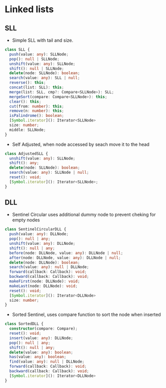 # Linked lists

## SLL

- Simple SLL with tail and size.
  
```ts
class SLL {
  push(value: any): SLLNode;
  pop(): null | SLLNode;
  unshift(value: any): SLLNode;
  shift(): null | SLLNode;
  delete(node: SLLNode): boolean;
  search(value: any): SLL | null;
  reverse(): this;
  concat(list: SLL): this;
  merge(list: SLL, cmp?: Compare<SLLNode>): SLL;
  mergeSort(compare: Compare<SLLNode>): this;
  clear(): this;
  cut(from: number): this;
  remove(n: number): this;
  isPalindrome(): boolean;
  [Symbol.iterator](): Iterator<SLLNode>
  size: number;
  middle: SLLNode;
}
```

- Self Adjusted, when node accessed by seach move it to the head
  
```ts
class AdjustedSLL {
  unshift(value: any): SLLNode;
  shift(): any;
  delete(node: SLLNode): boolean;
  search(value: any): SLLNode | null;
  reset(): void;
  [Symbol.iterator](): Iterator<SLLNode>;
}
```

## DLL
- Sentinel Circular uses additional dummy node to prevent cheking for empty nodes
```ts
class SentinelCircularDLL {
  push(value: any): DLLNode;
  pop(): null | any;
  unshift(value: any): DLLNode;
  shift(): null | any;
  before(node: DLLNode, value: any): DLLNode | null;
  after(node: DLLNode, value: any): DLLNode | null;
  delete(node: DLLNode): boolean;
  search(value: any): null | DLLNode;
  forward(callback: Callback): void;
  backward(callback: Callback): void;
  makeFirst(node: DLLNode): void;
  makeLast(node: DLLNode): void;
  reset(): void;
  [Symbol.iterator](): Iterator<DLLNode>
  size: number;
}
```
- Sorted Sentinel, uses compare function to sort the node when inserted

```ts
class SortedDLL {
  constructor(compare: Compare);
  reset(): void;
  insert(value: any): DLLNode;
  pop(): null | any;
  shift(): null | any;
  delete(value: any): boolean;
  has(value: any): boolean;
  find(value: any): null | DLLNode;
  forward(callback: Callback): void;
  backward(callback: Callback): void;
  [Symbol.iterator](): Iterator<DLLNode>
}
```
